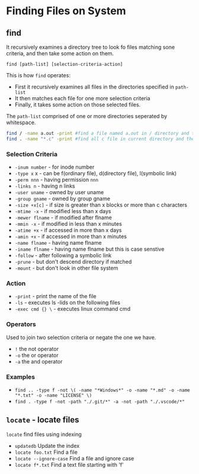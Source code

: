 # Finding Files on System

## find

It recursively examines a directory tree to look fo files matching sone criteria, and then take some action on them.

`find [path-list] [selection-criteria-action]`

This is how `find` operates:

- First it recursively examines all files in the directories specified in `path-list`
- It then matches each file for one more selection criteria
- Finally, it takes some action on those selected files.

The `path-list` comprised of one or more directories seperated by whitespace.

```bash
find / -name a.out -print #find a file named a.out in / directory and the print its name
find . -name "*.c" -print #find all c file in current directory and then print its name
```

### Selection Criteria

- `-inum number`    - for inode number
- `-type x` x       - can be f(ordinary file), d(directory file), l(symbolic link)
- `-perm nnn`       - having permission `nnn`
- `-links n`        - having n links
- `-user uname`     - owned by user uname
- `-group gname`    - owned by group gname
- `-size +x[c]`     - if size is greater than x blocks or more than c characters
- `-mtime -x`       - if modified less than x days
- `-mewer flname`   - if modified after flname
- `-mmin -x`        - if modified in less than x minutes
- `-atime +x`       - if accessed in more than x days
- `-amin +x`        - if accessed in more than x minutes
- `-name flname`    - having name flname
- `-iname flname`   - having name flname but this is case senstive
- `-follow`         - after following a symbolic link
- `-prune`          - but don't descend directory if matched
- `-mount`          - but don't look in other file system

### Action

- `-print`          - print the name of the file
- `-ls`             - executes ls -lids on the following files
- `-exec cmd {} \`  - executes linux command cmd

### Operators

Used to join two selection criteria or negate the one we have.

- `!` the not operator
- `-o` the or operator
- `-a` the and operator

### Examples

- `find .. -type f -not \( -name "*Windows*" -o -name "*.md" -o -name "*.txt" -o -name "LICENSE" \)`
- `find . -type f -not -path "./.git/*" -a -not -path "./.vscode/*"`

## `locate` - locate files

`locate` find files using indexing

- `updatedb` Update the index
- `locate foo.txt` Find a file
- `locate --ignore-case` Find a file and ignore case
- `locate f*.txt` Find a text file starting with 'f'
